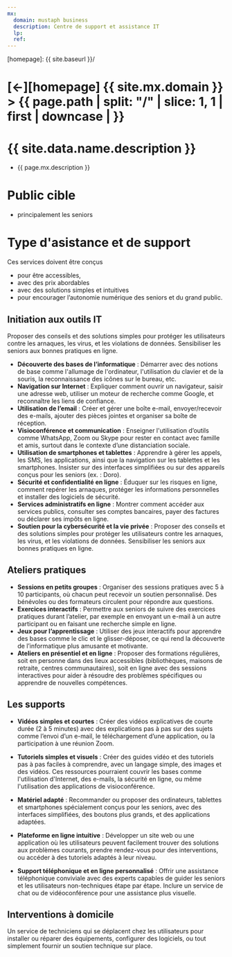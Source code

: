 ```yaml
---
mx:
  domain: mustaph business
  description: Centre de support et assistance IT
  lp:
  ref:
---
```



[//]: #(Reference)
[homepage]:   {{ site.baseurl }}/

# [&larr;][homepage] {{ site.mx.domain }} > {{ page.path | split: "/" | slice: 1, 1 | first | downcase | }}

# {{ site.data.name.description }}
- {{ page.mx.description }}

# Public cible
- principalement les seniors

# Type d'asistance et de support

Ces services doivent être conçus 
- pour être accessibles, 
- avec des prix abordables 
- avec des solutions simples et intuitives
- pour encourager l’autonomie numérique des seniors et du grand public.


## Initiation aux outils IT

Proposer des conseils et des solutions simples pour protéger les utilisateurs contre les arnaques, les virus, et les violations de données. Sensibiliser les seniors aux bonnes pratiques en ligne.
   - **Découverte des bases de l’informatique** : Démarrer avec des notions de base comme l'allumage de l'ordinateur, l'utilisation du clavier et de la souris, la reconnaissance des icônes sur le bureau, etc.
   - **Navigation sur Internet** : Expliquer comment ouvrir un navigateur, saisir une adresse web, utiliser un moteur de recherche comme Google, et reconnaître les liens de confiance.
   - **Utilisation de l’email** : Créer et gérer une boîte e-mail, envoyer/recevoir des e-mails, ajouter des pièces jointes et organiser sa boîte de réception.
   - **Visioconférence et communication** : Enseigner l'utilisation d’outils comme WhatsApp, Zoom ou Skype pour rester en contact avec famille et amis, surtout dans le contexte d’une distanciation sociale.
   - **Utilisation de smartphones et tablettes** : Apprendre à gérer les appels, les SMS, les applications, ainsi que la navigation sur les tablettes et les smartphones. Insister sur des interfaces simplifiées ou sur des appareils conçus pour les seniors (ex. : Doro).
   - **Sécurité et confidentialité en ligne** : Éduquer sur les risques en ligne, comment repérer les arnaques, protéger les informations personnelles et installer des logiciels de sécurité.
   - **Services administratifs en ligne** : Montrer comment accéder aux services publics, consulter ses comptes bancaires, payer des factures ou déclarer ses impôts en ligne.
   - **Soutien pour la cybersécurité et la vie privée** : Proposer des conseils et des solutions simples pour protéger les utilisateurs contre les arnaques, les virus, et les violations de données. Sensibiliser les seniors aux bonnes pratiques en ligne.

## Ateliers pratiques
   
- **Sessions en petits groupes** : Organiser des sessions pratiques avec 5 à 10 participants, où chacun peut recevoir un soutien personnalisé. Des bénévoles ou des formateurs circulent pour répondre aux questions.
- **Exercices interactifs** : Permettre aux seniors de suivre des exercices pratiques durant l’atelier, par exemple en envoyant un e-mail à un autre participant ou en faisant une recherche simple en ligne.
- **Jeux pour l’apprentissage** : Utiliser des jeux interactifs pour apprendre des bases comme le clic et le glisser-déposer, ce qui rend la découverte de l’informatique plus amusante et motivante.
-  **Ateliers en présentiel et en ligne** : Proposer des formations régulières, soit en personne dans des lieux accessibles (bibliothèques, maisons de retraite, centres communautaires), soit en ligne avec des sessions interactives pour aider à résoudre des problèmes spécifiques ou apprendre de nouvelles compétences.


## Les supports

- **Vidéos simples et courtes** : Créer des vidéos explicatives de courte durée (2 à 5 minutes) avec des explications pas à pas sur des sujets comme l’envoi d’un e-mail, le téléchargement d’une application, ou la participation à une réunion Zoom.

-  **Tutoriels simples et visuels** : Créer des guides vidéo et des tutoriels pas à pas faciles à comprendre, avec un langage simple, des images et des vidéos. Ces ressources pourraient couvrir les bases comme l'utilisation d'Internet, des e-mails, la sécurité en ligne, ou même l'utilisation des applications de visioconférence.
-  **Matériel adapté** : Recommander ou proposer des ordinateurs, tablettes et smartphones spécialement conçus pour les seniors, avec des interfaces simplifiées, des boutons plus grands, et des applications adaptées.
- **Plateforme en ligne intuitive** : Développer un site web ou une application où les utilisateurs peuvent facilement trouver des solutions aux problèmes courants, prendre rendez-vous pour des interventions, ou accéder à des tutoriels adaptés à leur niveau.
-  **Support téléphonique et en ligne personnalisé** : Offrir une assistance téléphonique conviviale avec des experts capables de guider les seniors et les utilisateurs non-techniques étape par étape. Inclure un service de chat ou de vidéoconférence pour une assistance plus visuelle.

## Interventions à domicile

Un service de techniciens qui se déplacent chez les utilisateurs pour installer ou réparer des équipements, configurer des logiciels, ou tout simplement fournir un soutien technique sur place.

